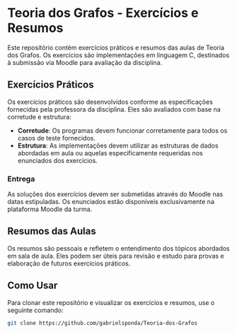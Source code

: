 # Teoria dos Grafos - Exercícios e Resumos

Este repositório contém exercícios práticos e resumos das aulas de Teoria dos Grafos. Os exercícios são implementações em linguagem C, destinados à submissão via Moodle para avaliação da disciplina.

## Exercícios Práticos

Os exercícios práticos são desenvolvidos conforme as especificações fornecidas pela professora da disciplina. Eles são avaliados com base na corretude e estrutura:

- **Corretude**: Os programas devem funcionar corretamente para todos os casos de teste fornecidos.
- **Estrutura**: As implementações devem utilizar as estruturas de dados abordadas em aula ou aquelas especificamente requeridas nos enunciados dos exercícios.

### Entrega

As soluções dos exercícios devem ser submetidas através do Moodle nas datas estipuladas. Os enunciados estão disponíveis exclusivamente na plataforma Moodle da turma.

## Resumos das Aulas

Os resumos são pessoais e refletem o entendimento dos tópicos abordados em sala de aula. Eles podem ser úteis para revisão e estudo para provas e elaboração de futuros exercícios práticos.

## Como Usar

Para clonar este repositório e visualizar os exercícios e resumos, use o seguinte comando:

```bash
git clone https://github.com/gabrielsponda/Teoria-dos-Grafos
